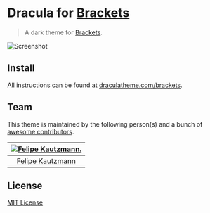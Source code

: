 # Dracula for [Brackets](http://brackets.io)

> A dark theme for [Brackets](http://brackets.io).

![Screenshot](https://draculatheme.com/assets/img/screenshots/brackets.png)

## Install

All instructions can be found at [draculatheme.com/brackets](https://draculatheme.com/brackets).

## Team

This theme is maintained by the following person(s) and a bunch of [awesome contributors](https://github.com/dracula/brackets/graphs/contributors).

[![Felipe Kautzmann.](https://avatars3.githubusercontent.com/u/205932?v=3&s=70)](https://github.com/felipekm) |
:---: |
[Felipe Kautzmann](https://github.com/felipekm) |

## License

[MIT License](./LICENSE)
